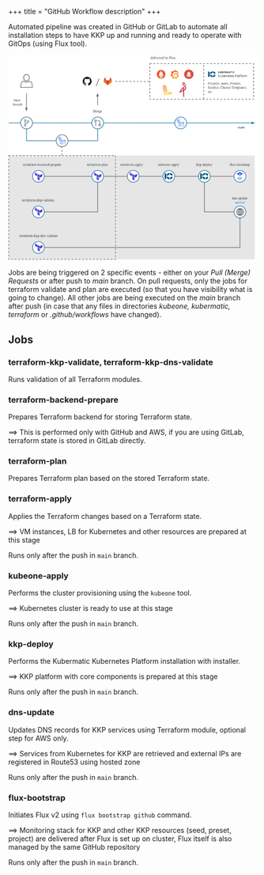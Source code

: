 +++
title = "GitHub Workflow description"
+++

Automated pipeline was created in GitHub or GitLab to automate all installation steps to have KKP up and running and
ready to operate with GitOps (using Flux tool).

![Pipeline Schema](pipeline.png?width=700px&classes=shadow,border "Pipeline Schema")

Jobs are being triggered on 2 specific events - either on your _Pull (Merge) Requests_ or after push to _main_ branch.
On pull requests, only the jobs for terraform validate and plan are executed (so that you have visibility what is going to change).
All other jobs are being executed on the _main_ branch after push (in case that any files in directories _kubeone, kubermatic, terraform_ or _.github/workflows_ have changed).

## Jobs

### terraform-kkp-validate, terraform-kkp-dns-validate
Runs validation of all Terraform modules.

### terraform-backend-prepare
Prepares Terraform backend for storing Terraform state.

==> This is performed only with GitHub and AWS, if you are using GitLab, terraform state is stored in GitLab directly.

### terraform-plan
Prepares Terraform plan based on the stored Terraform state.

### terraform-apply
Applies the Terraform changes based on a Terraform state.

==> VM instances, LB for Kubernetes and other resources are prepared at this stage

Runs only after the push in `main` branch.

### kubeone-apply
Performs the cluster provisioning using the `kubeone` tool.

==> Kubernetes cluster is ready to use at this stage

Runs only after the push in `main` branch.

### kkp-deploy
Performs the Kubermatic Kubernetes Platform installation with installer.

==> KKP platform with core components is prepared at this stage

Runs only after the push in `main` branch.

### dns-update
Updates DNS records for KKP services using Terraform module, optional step for AWS only.

==> Services from Kubernetes for KKP are retrieved and external IPs are registered in Route53 using hosted zone

Runs only after the push in `main` branch.

### flux-bootstrap
Initiates Flux v2 using `flux bootstrap github` command.

==> Monitoring stack for KKP and other KKP resources (seed, preset, project) are delivered after Flux is set up on cluster,
Flux itself is also managed by the same GitHub repository

Runs only after the push in `main` branch.

